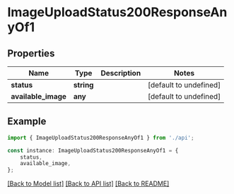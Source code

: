 # ImageUploadStatus200ResponseAnyOf1


## Properties

Name | Type | Description | Notes
------------ | ------------- | ------------- | -------------
**status** | **string** |  | [default to undefined]
**available_image** | **any** |  | [default to undefined]

## Example

```typescript
import { ImageUploadStatus200ResponseAnyOf1 } from './api';

const instance: ImageUploadStatus200ResponseAnyOf1 = {
    status,
    available_image,
};
```

[[Back to Model list]](../README.md#documentation-for-models) [[Back to API list]](../README.md#documentation-for-api-endpoints) [[Back to README]](../README.md)

